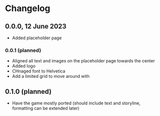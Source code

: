 # Changelog

## 0.0.0, 12 June 2023

- Added placeholder page

### 0.0.1 (planned)

- Aligned all text and images on the placeholder page towards the center
- Added logo
- CHnaged font to Helvetica
- Add a limited grid to move around with

## 0.1.0 (planned)

- Have the game mostly ported (should include text and storyline, formatting can be extended later)
